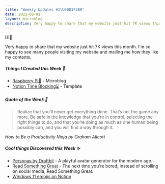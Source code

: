 ```yaml
---
title: "Weekly Updates #1\U0001F389"
date: 2021-08-01
layout: microblog
description: Very happy to share that my website just hit 7K views this month. I'm so happy to see many people visiting my website and mailing me how they like my contents
---
```

Hi👋

Very happy to share that my website just hit 7K views this month. I'm so happy to see many people visiting my website and mailing me how they like my contents.

##### Things I Created this Week 🎉
- [Raspberry Pi🍓](/microblog/raspberry-pi) - Microblog
- [Notion Time Blocking⌛](https://twitter.com/vyshnav_xyz/status/1420708656144818176?s=19) - Template

##### Quote of the Week 💬
> Realize that you’ll never get everything done. That’s not the game any more. Be safe in the knowledge that you’re in control, selecting the right things to do, and that you’re doing as much as one human being possibly can, and you will find a way through it.

*How to Be a Productivity Ninja by Graham Allcott*

##### Cool things Discovered this Week ✨
- [Personas by Draftbit](https://personas.draftbit.com/) - A playful avatar generator for the modern age.
- [Read Something Great](https://www.readsomethinggreat.com/) - The next time you're bored, instead of scrolling on social media, Read Something Great.
- [Windows 11 emojis on Notion](https://twitter.com/vyshnav_xyz/status/1421467005547286536?s=19)